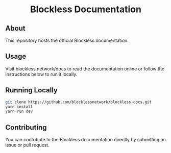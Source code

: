 <div align="center">
  <h1 align="center">Blockless Documentation</h1>
</div>

## About

This repository hosts the official Blockless documentation.

## Usage

Visit blockless.network/docs to read the documentation online or follow the instructions below to run it locally.

## Running Locally

```sh
git clone https://github.com/blocklessnetwork/blockless-docs.git
yarn install
yarn run dev
```

## Contributing

You can contribute to the Blockless documentation directly by submitting an issue or pull request.
